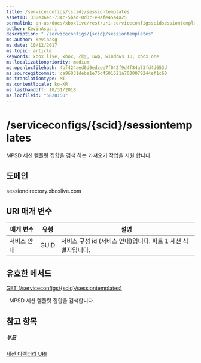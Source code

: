 ```yaml
---
title: /serviceconfigs/{scid}/sessiontemplates
assetID: 330e36ec-734c-5bad-0d3c-e9afe45a4a25
permalink: en-us/docs/xboxlive/rest/uri-serviceconfigsscidsessiontemplates.html
author: KevinAsgari
description: " /serviceconfigs/{scid}/sessiontemplates"
ms.author: kevinasg
ms.date: 10/12/2017
ms.topic: article
keywords: xbox live, xbox, 게임, uwp, windows 10, xbox one
ms.localizationpriority: medium
ms.openlocfilehash: 4bf424aed0d0edcee7f042f9d4f84a73fd4d653d
ms.sourcegitcommit: ca96031debe1e76d4501621a7680079244ef1c60
ms.translationtype: MT
ms.contentlocale: ko-KR
ms.lasthandoff: 10/31/2018
ms.locfileid: "5828150"
---
```

# <a name="serviceconfigsscidsessiontemplates"></a>/serviceconfigs/{scid}/sessiontemplates
MPSD 세션 템플릿 집합을 검색 하는 가져오기 작업을 지원 합니다. 
<a id="ID4EO"></a>

 
## <a name="domain"></a>도메인
sessiondirectory.xboxlive.com  
<a id="ID4ET"></a>

 
## <a name="uri-parameters"></a>URI 매개 변수
 
| 매개 변수| 유형| 설명| 
| --- | --- | --- | 
| 서비스 안내| GUID| 서비스 구성 id (서비스 안내)입니다. 파트 1 세션 식별자입니다.| 
  
<a id="ID4EPB"></a>

 
## <a name="valid-methods"></a>유효한 메서드

[GET (/serviceconfigs/{scid}/sessiontemplates)](uri-serviceconfigsscidsessiontemplatesget.md)

&nbsp;&nbsp;MPSD 세션 템플릿 집합을 검색합니다.
 
<a id="ID4EZB"></a>

 
## <a name="see-also"></a>참고 항목
 
<a id="ID4E2B"></a>

 
##### <a name="parent"></a>부모 

[세션 디렉터리 URI](atoc-reference-sessiondirectory.md)

   